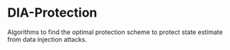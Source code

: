 # DIA-Protection
Algorithms to find the optimal protection scheme to protect state estimate from data injection attacks.
